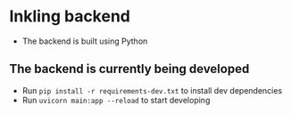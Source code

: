 # Inkling backend

- The backend is built using Python

## The backend is currently being developed

- Run `pip install -r requirements-dev.txt` to install dev dependencies
- Run `uvicorn main:app --reload` to start developing
